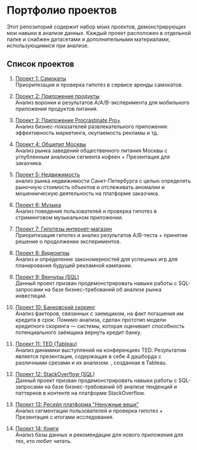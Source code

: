 # Портфолио проектов

Этот репозиторий содержит набор моих проектов, демонстрирующих мои навыки в анализе данных. Каждый проект расположен в отдельной папке и снабжен датасетами и дополнительными материалами, использующимися при анализе.


## Список проектов

1. [Проект 1: Самокаты](https://github.com/Maririasgv/Projects/blob/main/%D0%A1%D0%B0%D0%BC%D0%BE%D0%BA%D0%B0%D1%82%D1%8B/%D0%98%D1%81%D1%81%D0%BB%D0%B5%D0%B4%D0%BE%D0%B2%D0%B0%D0%BD%D0%B8%D0%B5%20%D0%B8%20%D0%BF%D1%80%D0%BE%D0%B2%D0%B5%D1%80%D0%BA%D0%B0%20%D0%B3%D0%B8%D0%BF%D0%BE%D1%82%D0%B5%D0%B7%20%D0%B2%20%D1%81%D0%B5%D1%80%D0%B2%D0%B8%D1%81%D0%B5%20%D0%B0%D1%80%D0%B5%D0%BD%D0%B4%D1%8B%20%D1%81%D0%B0%D0%BC%D0%BE%D0%BA%D0%B0%D1%82%D0%BE%D0%B2%20GoFast.ipynb)  
   Приоритезация и проверка гипотез в сервисе аренды самокатов.

2. [Проект 2: Приложение продукты](https://github.com/Maririasgv/Projects/blob/main/%D0%9F%D1%80%D0%B8%D0%BB%D0%BE%D0%B6%D0%B5%D0%BD%D0%B8%D0%B5%20%D0%BF%D1%80%D0%BE%D0%B4%D1%83%D0%BA%D1%82%D1%8B/%D0%90%D0%BD%D0%B0%D0%BB%D0%B8%D0%B7%20%D0%BC%D0%BE%D0%B1%D0%B8%D0%BB%D1%8C%D0%BD%D0%BE%D0%B3%D0%BE%20%D0%BF%D1%80%D0%B8%D0%BB%D0%BE%D0%B6%D0%B5%D0%BD%D0%B8%D1%8F%20%D0%BF%D1%80%D0%BE%D0%B4%D1%83%D0%BA%D1%82%D0%BE%D0%B2%20%D0%BF%D0%B8%D1%82%D0%B0%D0%BD%D0%B8%D1%8F%20.ipynb)  
   Анализ воронки и результатов A/A/B-эксперимента для мобильного приложения продуктов питания.

3. [Проект 3: Приложение Procrastinate Pro+](https://github.com/Maririasgv/Projects/blob/main/%D0%9F%D1%80%D0%B8%D0%BB%D0%BE%D0%B6%D0%B5%D0%BD%D0%B8%D0%B5%20Procrastinate%20Pro%2B/%D0%90%D0%BD%D0%B0%D0%BB%D0%B8%D0%B7%20%D0%B1%D0%B8%D0%B7%D0%BD%D0%B5%D1%81-%D0%BF%D0%BE%D0%BA%D0%B0%D0%B7%D0%B0%D1%82%D0%B5%D0%BB%D0%B5%D0%B8%CC%86%20%D1%80%D0%B0%D0%B7%D0%B2%D0%BB%D0%B5%D0%BA%D0%B0%D1%82%D0%B5%D0%BB%D1%8C%D0%BD%D0%BE%D0%B3%D0%BE%20%D0%BF%D1%80%D0%B8%D0%BB%D0%BE%D0%B6%D0%B5%D0%BD%D0%B8%D1%8F%20Procrastinate%20Pro%2B.ipynb)  
   Анализ бизнес-показателей развлекательного приложения: эффективность маркетинга, окупаемость рекламы и тд.

4. [Проект 4: Общепит Москвы](https://github.com/Maririasgv/Projects/blob/main/%D0%9E%D0%B1%D1%89%D0%B5%D0%BF%D0%B8%D1%82%20%D0%9C%D0%BE%D1%81%D0%BA%D0%B2%D1%8B/%D0%90%D0%BD%D0%B0%D0%BB%D0%B8%D0%B7%20%D1%80%D1%8B%D0%BD%D0%BA%D0%B0%20%D0%B7%D0%B0%D0%B2%D0%B5%D0%B4%D0%B5%D0%BD%D0%B8%D0%B8%CC%86%20%D0%BE%D0%B1%D1%89%D0%B5%D1%81%D1%82%D0%B2%D0%B5%D0%BD%D0%BD%D0%BE%D0%B3%D0%BE%20%D0%BF%D0%B8%D1%82%D0%B0%D0%BD%D0%B8%D1%8F%20%D0%9C%D0%BE%D1%81%D0%BA%D0%B2%D1%8B%20.ipynb)  
   Анализ рынка заведений общественного питания Москвы с углубленным анализом сегмента кофеен + Презентация для заказчика.

5. [Проект 5: Недвижимость](https://github.com/Maririasgv/Projects/blob/main/%D0%9D%D0%B5%D0%B4%D0%B2%D0%B8%D0%B6%D0%B8%D0%BC%D0%BE%D1%81%D1%82%D1%8C/%D0%90%D0%BD%D0%B0%D0%BB%D0%B8%D0%B7%20%D0%BD%D0%B0%D0%B4%D0%B5%D0%B6%D0%BD%D0%BE%D1%81%D1%82%D0%B8%20%D0%B7%D0%B0%D0%B5%D0%BC%D1%89%D0%B8%D0%BA%D0%BE%D0%B2%20%D0%B1%D0%B0%D0%BD%D0%BA%D0%B0%20%D0%B8%20%D0%B2%D0%BB%D0%B8%D1%8F%D0%BD%D0%B8%D1%8F%20%D1%80%D0%B0%D0%B7%D0%BB%D0%B8%D1%87%D0%BD%D1%8B%D1%85%20%D1%84%D0%B0%D0%BA%D1%82%D0%BE%D1%80%D0%BE%D0%B2.ipynb)  
   анализ рынка недвижимости Санкт-Петербурга с целью определять рыночную стоимость объектов и отслеживать аномалии и мошенническую деятельность на платформе заказчика.

6. [Проект 6: Музыка](https://github.com/Maririasgv/Projects/blob/main/%D0%9C%D1%83%D0%B7%D1%8B%D0%BA%D0%B0/%D0%9C%D1%83%D0%B7%D1%8B%D0%BA%D0%B0.ipynb)  
   Анализ поведения пользователей и проверка гипотез в стриминговом музыкальном приложении.

7. [Проект 7: Гипотезы интернет-магазин](https://github.com/Maririasgv/Projects/blob/main/%D0%93%D0%B8%D0%BF%D0%BE%D1%82%D0%B5%D0%B7%D1%8B%20%D0%B8%D0%BD%D1%82%D0%B5%D1%80%D0%BD%D0%B5%D1%82-%D0%BC%D0%B0%D0%B3%D0%B0%D0%B7%D0%B8%D0%BD/%D0%9F%D1%80%D0%BE%D0%B2%D0%B5%D1%80%D0%BA%D0%B0%20%D0%B3%D0%B8%D0%BF%D0%BE%D1%82%D0%B5%D0%B7%20%D0%B4%D0%BB%D1%8F%20%D0%B8%D0%BD%D1%82%D0%B5%D1%80%D0%BD%D0%B5%D1%82-%D0%BC%D0%B0%D0%B3%D0%B0%D0%B7%D0%B8%D0%BD%D0%B0.ipynb)  
   Приоритизация гипотез и анализ результатов A/B-теста + принятие решение о продолжении экспериментов.

8. [Проект 8: Видеоигры](https://github.com/Maririasgv/Projects/blob/main/%D0%92%D0%B8%D0%B4%D0%B5%D0%BE%D0%B8%D0%B3%D1%80%D1%8B/%D0%90%D0%BD%D0%B0%D0%BB%D0%B8%D0%B7%20%D1%84%D0%B0%D0%BA%D1%82%D0%BE%D1%80%D0%BE%D0%B2%20%D1%83%D1%81%D0%BF%D0%B5%D1%88%D0%BD%D0%BE%D1%81%D1%82%D0%B8%20%D0%B2%D0%B8%D0%B4%D0%B5%D0%BE%D0%B8%D0%B3%D1%80%20%D0%B8%20%D0%BF%D1%80%D0%BE%D0%B2%D0%B5%D1%80%D0%BA%D0%B0%20%D0%B3%D0%B8%D0%BF%D0%BE%D1%82%D0%B5%D0%B7.ipynb)  
   Анализ и определение закономерностей для успешных игр для планирования будущей рекламной кампании.

10. [Проект 9: Венчуры (SQL)](https://github.com/Maririasgv/Projects/blob/main/%D0%92%D0%B5%D0%BD%D1%87%D1%83%D1%80%D1%8B%20(SQL)/%D0%90%D0%BD%D0%B0%D0%BB%D0%B8%D0%B7%20%D0%B2%D0%B5%D0%BD%D1%87%D1%83%D1%80%D0%BD%D1%8B%D1%85%20%D1%84%D0%BE%D0%BD%D0%B4%D0%BE%D0%B2%20%D0%B8%20%D0%B8%D0%BD%D0%B2%D0%B5%D1%81%D1%82%D0%B8%D1%86%D0%B8%D0%B8%CC%86%20%D0%B2%20%D0%BA%D0%BE%D0%BC%D0%BF%D0%B0%D0%BD%D0%B8%D0%B8-%D1%81%D1%82%D0%B0%D1%80%D1%82%D0%B0%D0%BF%D1%8B.ipynb)  
   Данный проект призван продемонстрировать навыки работы с SQL-запросами на базе бизнес-требований об анализе рынка инвестиций.

11. [Проект 10: Банковский скоринг](https://github.com/Maririasgv/Projects/blob/main/%D0%91%D0%B0%D0%BD%D0%BA%D0%BE%D0%B2%D1%81%D0%BA%D0%B8%D0%B9%20%D1%81%D0%BA%D0%BE%D1%80%D0%B8%D0%BD%D0%B3/%D0%90%D0%BD%D0%B0%D0%BB%D0%B8%D0%B7%20%D0%B2%D0%BB%D0%B8%D1%8F%D0%BD%D0%B8%D1%8F%20%D1%80%D0%B0%D0%B7%D0%BB%D0%B8%D1%87%D0%BD%D1%8B%D1%85%20%D1%84%D0%B0%D0%BA%D1%82%D0%BE%D1%80%D0%BE%D0%B2%20%D0%BD%D0%B0%20%D0%BD%D0%B0%D0%B4%D0%B5%D0%B6%D0%BD%D0%BE%D1%81%D1%82%D1%8C%20%D0%B7%D0%B0%D0%B5%D0%BC%D1%89%D0%B8%D0%BA%D0%BE%D0%B2%20%D0%B1%D0%B0%D0%BD%D0%BA%D0%B0.ipynb)  
   Анализ факторов, связанных с заемщиком, на факт погашения им кредита в срок. Помимо анализа, сделан прототип модели кредитного скоринга — системы, которая оценивает способность потенциального заёмщика вернуть кредит банку.

12. [Проект 11: TED (Tableau)](https://github.com/Maririasgv/Projects/blob/main/TED%20(Tableau)/%D0%90%D0%BD%D0%B0%D0%BB%D0%B8%D0%B7%20%D0%B8%20%D0%B2%D0%B8%D0%B7%D1%83%D0%B0%D0%BB%D0%B8%D0%B7%D0%B0%D1%86%D0%B8%D1%8F%20%D0%B4%D0%B0%D0%BD%D0%BD%D1%8B%D1%85%20%D0%BA%D0%BE%D0%BD%D1%84%D0%B5%D1%80%D0%B5%D0%BD%D1%86%D0%B8%D0%B8%CC%86%20TED%20%D0%B2%20Tableau.ipynb)  
   Анализ динамики выступлений на конференциях TED. Результатом является презентация, содержащая в себе 4 дашборда с различными срезами и их анализом. , созданная в Tableau.

13. [Проект 12: StackOverflow (SQL)](https://github.com/Maririasgv/Projects/blob/main/StackOverflow%20(SQL)/%D0%90%D0%BD%D0%B0%D0%BB%D0%B8%D0%B7%20%D1%81%D0%B5%D1%80%D0%B2%D0%B8%D1%81%D0%B0%20%D0%B2%D0%BE%D0%BF%D1%80%D0%BE%D1%81%D0%BE%D0%B2%20%D0%B8%20%D0%BE%D1%82%D0%B2%D0%B5%D1%82%D0%BE%D0%B2%20%D0%BE%20%D0%BF%D1%80%D0%BE%D0%B3%D1%80%D0%B0%D0%BC%D0%BC%D0%B8%D1%80%D0%BE%D0%B2%D0%B0%D0%BD%D0%B8%D0%B8%20StackOverflow.ipynb)  
   Данный проект призван продемонстрировать навыки работы с SQL-запросами на базе бизнес-требований об анализе тенденций и паттернов в контенте на платформе StackOverflow.

14. [Проект 13: Ресейл платформа "Ненужные вещи"](https://github.com/Maririasgv/Data_analysis/blob/main/%D0%A0%D0%B5%D1%81%D0%B5%D0%B9%D0%BB%20%D0%BF%D0%BB%D0%B0%D1%82%D1%84%D0%BE%D1%80%D0%BC%D0%B0%20%22%D0%9D%D0%B5%D0%BD%D1%83%D0%B6%D0%BD%D1%8B%D0%B5%20%D0%B2%D0%B5%D1%89%D0%B8%22/%D0%90%D0%BD%D0%B0%D0%BB%D0%B8%D0%B7%20%D0%B8%20%D1%81%D0%B5%D0%B3%D0%BC%D0%B5%D0%BD%D1%82%D0%B0%D1%86%D0%B8%D1%8F%20%D0%BF%D0%BE%D0%BB%D1%8C%D0%B7%D0%BE%D0%B2%D0%B0%D1%82%D0%B5%D0%BB%D0%B5%D0%B9%20%D0%B2%20%D0%BF%D1%80%D0%B8%D0%BB%D0%BE%D0%B6%D0%B5%D0%BD%D0%B8%D0%B8%20_%D0%9D%D0%B5%D0%BD%D1%83%D0%B6%D0%BD%D1%8B%D0%B5%20%D0%B2%D0%B5%D1%89%D0%B8_.ipynb)\
   Анализ сегментации пользователей и проверка гипотез + Презентация с итогами исследования.

15. [Проект 14: Книги](https://github.com/Maririasgv/Data_analysis/blob/main/%D0%9A%D0%BD%D0%B8%D0%B3%D0%B8%20(SQL)/%D0%90%D0%BD%D0%B0%D0%BB%D0%B8%D0%B7%20%D1%81%D0%B5%D1%80%D0%B2%D0%B8%D1%81%D0%B0%20%D0%B4%D0%BB%D1%8F%20%D1%87%D1%82%D0%B5%D0%BD%D0%B8%D1%8F%20%D0%BA%D0%BD%D0%B8%D0%B3.ipynb)\
    Анализ базы данных и рекомендации для нового приложения для тех, кто любит читать.


